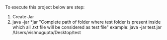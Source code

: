 To execute this project below are step:
1. Create Jar
2. java -jar *jar "Complete path of folder where test folder is present inside which all .txt file will be considered as test file"
example: java -jar test.jar /Users/vishnugupta/Desktop/test

